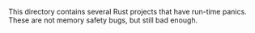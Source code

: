 This directory contains several Rust projects that have run-time panics. These are not memory safety bugs, but still bad enough.

